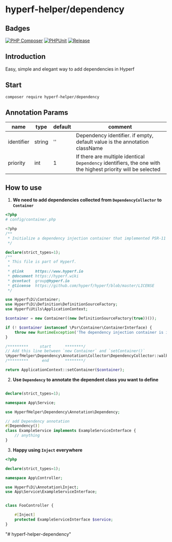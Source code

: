 # hyperf-helper/dependency
## Badges
[![PHP Composer](https://github.com/lazychanger/hyperf-helper-dependency/actions/workflows/php.yml/badge.svg)](https://github.com/lazychanger/hyperf-helper-dependency/actions/workflows/php.yml)
[![PHPUnit](https://github.com/lazychanger/hyperf-helper-dependency/actions/workflows/test.yml/badge.svg)](https://github.com/lazychanger/hyperf-helper-dependency/actions/workflows/test.yml)
[![Release](https://github.com/lazychanger/hyperf-helper-dependency/actions/workflows/release.yml/badge.svg)](https://github.com/lazychanger/hyperf-helper-dependency/actions/workflows/release.yml)
## Introduction
Easy, simple and elegant way to add dependencies in Hyperf

## Start

```
composer require hyperf-helper/dependency
```

## Annotation Params

| name       | type                 | default | comment                                                                                                      |
|------------|----------------------|---------|--------------------------------------------------------------------------------------------------------------|
| identifier | string<class-string> | ''      | Dependency identifier. if empty, default value is the annotation className                                   |
| priority   | int                  | 1       | If there are multiple identical `Dependency` identifiers, the one with the highest priority will be selected |

## How to use

1. **We need to add dependencies collected from `DependencyCollector` to `Container`**

```php
<?php
# config/container.php

<?php
/**
 * Initialize a dependency injection container that implemented PSR-11 and return the container.
 */

declare(strict_types=1);
/**
 * This file is part of Hyperf.
 *
 * @link     https://www.hyperf.io
 * @document https://hyperf.wiki
 * @contact  group@hyperf.io
 * @license  https://github.com/hyperf/hyperf/blob/master/LICENSE
 */

use Hyperf\Di\Container;
use Hyperf\Di\Definition\DefinitionSourceFactory;
use Hyperf\Utils\ApplicationContext;

$container = new Container((new DefinitionSourceFactory(true))());

if (! $container instanceof \Psr\Container\ContainerInterface) {
    throw new RuntimeException('The dependency injection container is invalid.');
}

/*********     start      ********/
// Add this line between `new Container` and `setContainer()`
\HyperfHelper\Dependency\Annotation\Collector\DependencyCollector::walk([$container, 'define']);
/*********      end       ********/

return ApplicationContext::setContainer($container);

```

2. **Use `Dependency` to annotate the dependent class you want to define**

```php

declare(strict_types=1);

namespace App\Service;

use HyperfHelper\Dependency\Annotation\Dependency;

// add Dependency annotation
#[Dependency()]
class ExampleService implements ExampleServiceInterface {
    // anything
}

```

3. **Happy using `Inject` everywhere**

```php
<?php

declare(strict_types=1);

namespace App\Controller;

use Hyperf\Di\Annotation\Inject;
use App\Service\ExampleServiceInterface;


class FooController {

    #[Inject]
    protected ExampleServiceInterface $service;
}

```
"# hyperf-helper-dependency" 
